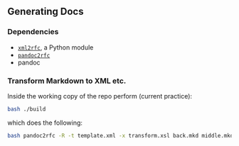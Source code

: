 
## Generating Docs

### Dependencies

 * [`xml2rfc`](https://pypi.python.org/pypi/xml2rfc/), a Python module
 * [`pandoc2rfc`](https://raw.github.com/miekg/pandoc2rfc/master/pandoc2rfc)
 * pandoc

### Transform Markdown to XML etc.

Inside the working copy of the repo perform (current practice):

```bash
bash ./build
```

which does the following:

```bash
bash pandoc2rfc -R -t template.xml -x transform.xsl back.mkd middle.mkd && mv draft.txt draft-unpaginated.txt && for i in H N T X; do bash pandoc2rfc -$i -t template.xml -x transform.xsl back.mkd middle.mkd; done
```

